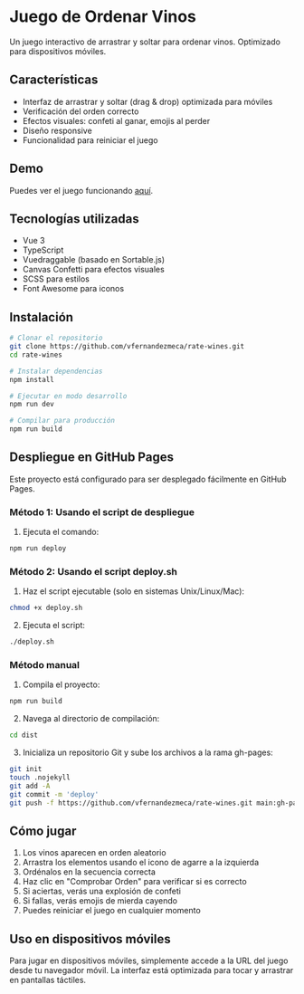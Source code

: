 # Juego de Ordenar Vinos

Un juego interactivo de arrastrar y soltar para ordenar vinos. Optimizado para dispositivos móviles.

## Características

- Interfaz de arrastrar y soltar (drag & drop) optimizada para móviles
- Verificación del orden correcto
- Efectos visuales: confeti al ganar, emojis al perder
- Diseño responsive
- Funcionalidad para reiniciar el juego

## Demo

Puedes ver el juego funcionando [aquí](https://vfernandezmeca.github.io/rate-wines/).

## Tecnologías utilizadas

- Vue 3
- TypeScript
- Vuedraggable (basado en Sortable.js)
- Canvas Confetti para efectos visuales
- SCSS para estilos
- Font Awesome para iconos

## Instalación

```bash
# Clonar el repositorio
git clone https://github.com/vfernandezmeca/rate-wines.git
cd rate-wines

# Instalar dependencias
npm install

# Ejecutar en modo desarrollo
npm run dev

# Compilar para producción
npm run build
```

## Despliegue en GitHub Pages

Este proyecto está configurado para ser desplegado fácilmente en GitHub Pages.

### Método 1: Usando el script de despliegue

1. Ejecuta el comando:
```bash
npm run deploy
```

### Método 2: Usando el script deploy.sh

1. Haz el script ejecutable (solo en sistemas Unix/Linux/Mac):
```bash
chmod +x deploy.sh
```
2. Ejecuta el script:
```bash
./deploy.sh
```

### Método manual

1. Compila el proyecto:
```bash
npm run build
```
2. Navega al directorio de compilación:
```bash
cd dist
```
3. Inicializa un repositorio Git y sube los archivos a la rama gh-pages:
```bash
git init
touch .nojekyll
git add -A
git commit -m 'deploy'
git push -f https://github.com/vfernandezmeca/rate-wines.git main:gh-pages
```

## Cómo jugar

1. Los vinos aparecen en orden aleatorio
2. Arrastra los elementos usando el icono de agarre a la izquierda
3. Ordénalos en la secuencia correcta
4. Haz clic en "Comprobar Orden" para verificar si es correcto
5. Si aciertas, verás una explosión de confeti
6. Si fallas, verás emojis de mierda cayendo
7. Puedes reiniciar el juego en cualquier momento

## Uso en dispositivos móviles

Para jugar en dispositivos móviles, simplemente accede a la URL del juego desde tu navegador móvil. La interfaz está optimizada para tocar y arrastrar en pantallas táctiles.

